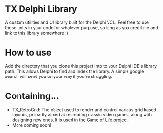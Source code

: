 # TX Delphi Library
A custom utilities and UI library built for the Delphi VCL. Feel free to use these units in your code for whatever purpose, so long as you credit me and link to this library somewhere :)

# How to use
Add the directory that you clone this project into to your Delphi IDE's library path. This allows Delphi to find and index the library. A simple google search will send you on your way if you're struggling.

# Containing...
- TX_RetroGrid: The object used to render and control various grid based layouts, primarily aimed at recreating classic video games, along with designing new ones. It is used in the [Game of Life project](https://github.com/tomxxi/game-of-life-delphi).
- More coming soon!